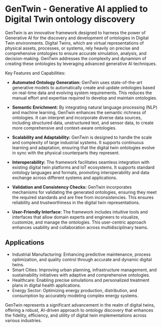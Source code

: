 # GenTwin - Generative AI applied to Digital Twin ontology discovery

GenTwin is an innovative framework designed to harness the power of Generative AI for the discovery and development of ontologies in Digital Twin environments. Digital Twins, which are virtual representations of physical assets, processes, or systems, rely heavily on precise and comprehensive ontologies to ensure accurate simulation, analysis, and decision-making. GenTwin addresses the complexity and dynamism of creating these ontologies by leveraging advanced generative AI techniques.

Key Features and Capabilities:

- **Automated Ontology Generation:** GenTwin uses state-of-the-art generative models to automatically create and update ontologies based on real-time data and evolving system requirements. This reduces the manual effort and expertise required to develop and maintain ontologies.

- **Semantic Enrichment:** By integrating natural language processing (NLP) and machine learning, GenTwin enhances the semantic richness of ontologies. It can interpret and incorporate diverse data sources, including structured data, unstructured text, and sensor data, to create more comprehensive and context-aware ontologies.

- **Scalability and Adaptability:** GenTwin is designed to handle the scale and complexity of large industrial systems. It supports continuous learning and adaptation, ensuring that the digital twin ontologies evolve in sync with the physical counterparts they represent.

- **Interoperability:** The framework facilitates seamless integration with existing digital twin platforms and IoT ecosystems. It supports standard ontology languages and formats, promoting interoperability and data exchange across different systems and applications.

- **Validation and Consistency Checks:** GenTwin incorporates mechanisms for validating the generated ontologies, ensuring they meet the required standards and are free from inconsistencies. This ensures reliability and trustworthiness in the digital twin representations.

- **User-Friendly Interface:** The framework includes intuitive tools and interfaces that allow domain experts and engineers to visualize, customize, and manage the ontologies. This user-centric approach enhances usability and collaboration across multidisciplinary teams.

## Applications

- Industrial Manufacturing: Enhancing predictive maintenance, process optimization, and quality control through accurate and dynamic digital twins.
- Smart Cities: Improving urban planning, infrastructure management, and sustainability initiatives with adaptive and comprehensive ontologies.
- Healthcare: Enabling precise simulations and personalized treatment plans in digital health applications.
- Energy Sector: Optimizing energy production, distribution, and consumption by accurately modeling complex energy systems.

GenTwin represents a significant advancement in the realm of digital twins, offering a robust, AI-driven approach to ontology discovery that enhances the fidelity, efficiency, and utility of digital twin implementations across various industries.

